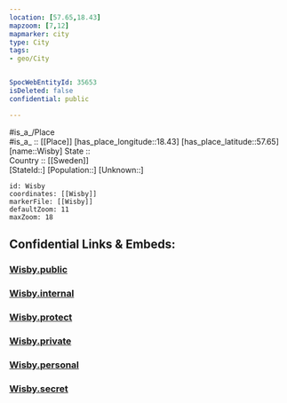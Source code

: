 ```yaml
---
location: [57.65,18.43] 
mapzoom: [7,12] 
mapmarker: city 
type: City
tags:
- geo/City


SpocWebEntityId: 35653
isDeleted: false
confidential: public

---
```

#is_a_/Place  
#is_a_ :: [[Place]] 
[has_place_longitude::18.43] 
[has_place_latitude::57.65] 
[name::Wisby] 
State ::  
Country :: [[Sweden]]  
[StateId::] 
[Population::] 
[Unknown::] 


```leaflet
id: Wisby
coordinates: [[Wisby]] 
markerFile: [[Wisby]] 
defaultZoom: 11 
maxZoom: 18
```


## Confidential Links & Embeds: 

### [Wisby.public](/_public/\Earth\Continent\Europe\Europe~North\Sweden\Provinces~Sweden\Gotland\CityWisby.public.md) 

### [Wisby.internal](/_internal/\Earth\Continent\Europe\Europe~North\Sweden\Provinces~Sweden\Gotland\CityWisby.internal.md) 

### [Wisby.protect](/_protect/\Earth\Continent\Europe\Europe~North\Sweden\Provinces~Sweden\Gotland\CityWisby.protect.md) 

### [Wisby.private](/_private/\Earth\Continent\Europe\Europe~North\Sweden\Provinces~Sweden\Gotland\CityWisby.private.md) 

### [Wisby.personal](/_personal/\Earth\Continent\Europe\Europe~North\Sweden\Provinces~Sweden\Gotland\CityWisby.personal.md) 

### [Wisby.secret](/_secret/\Earth\Continent\Europe\Europe~North\Sweden\Provinces~Sweden\Gotland\CityWisby.secret.md)

